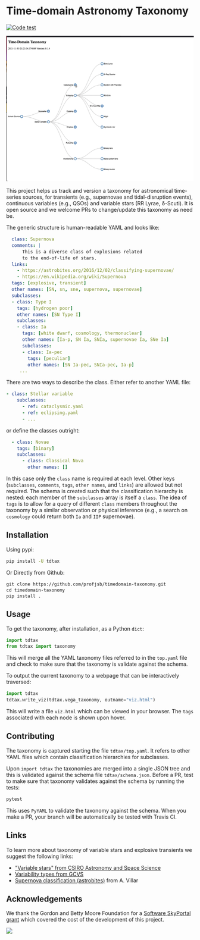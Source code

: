 # Time-domain Astronomy Taxonomy

[![Code test](https://github.com/profjsb/timedomain-taxonomy/actions/workflows/test_code.yaml/badge.svg)](https://github.com/profjsb/timedomain-taxonomy/actions/workflows/test_code.yaml)

<img src="https://raw.githubusercontent.com/profjsb/timedomain-taxonomy/master/taxonomy-viz.gif">

This project helps us track and version a taxonomy for astronomical time-series sources, for transients (e.g., supernovae and tidal-disruption events), continuous variables (e.g., QSOs) and variable stars (RR Lyrae, &delta;-Scuti). It is open source and we welcome PRs to change/update this taxonomy as need be.

The generic structure is human-readable YAML and looks like:

```yaml
  class: Supernova
  comments: |
      This is a diverse class of explosions related
      to the end-of-life of stars.
  links:
    - https://astrobites.org/2016/12/02/classifying-supernovae/
    - https://en.wikipedia.org/wiki/Supernova
  tags: [explosive, transient]
  other names: [SN, sn, sne, supernova, supernovae]
  subclasses:
  - class: Type I
    tags: [hydrogen poor]
    other names: [SN Type I]
    subclasses:
    - class: Ia
      tags: [white dwarf, cosmology, thermonuclear]
      other names: [Ia-p, SN Ia, SNIa, supernovae Ia, SNe Ia]
      subclasses:
      - class: Ia-pec
        tags: [peculiar]
        other names: [SN Ia-pec, SNIa-pec, Ia-p]
     ...
```
There are two ways to describe the class. Either refer to another YAML file:

```yaml
- class: Stellar variable
    subclasses:
      - ref: cataclysmic.yaml
      - ref: eclipsing.yaml
      - ...
```
or define the classes outright:

```yaml
  - class: Novae
    tags: [binary]
    subclasses:
      - class: Classical Nova
        other names: []
```

In this case only the `class` name is required at each level. Other keys (`subclasses`, `comments`, `tags`, `other names`, and `links`) are allowed but not required. The schema is created such that the classification hierarchy is nested: each member of the `subclasses` array is itself a `class`. The idea of `tags` is to allow for a query of different `class` members throughout the taxonomy by a similar observation or physical inference (e.g., a search on `cosmology` could return both `Ia` and `IIP` supernovae).
 
## Installation

Using pypi:

```bash
pip install -U tdtax
```

Or Directly from Github:

```bassh
git clone https://github.com/profjsb/timedomain-taxonomy.git
cd timedomain-taxonomy
pip install .
```

## Usage

To get the taxonomy, after installation, as a Python `dict`:

```python
import tdtax
from tdtax import taxonomy
```
This will merge all the YAML taxonomy files referred to in the `top.yaml` file and check to make sure that the taxonomy is validate against the schema.

To output the current taxonomy to a webpage that can be interactively traversed:

```python
import tdtax
tdtax.write_viz(tdtax.vega_taxonomy, outname="viz.html")
```
This will write a file `viz.html` which can be viewed in your browser. The `tags` associated with each node is shown upon hover.

## Contributing

The taxonomy is captured starting the file `tdtax/top.yaml`. It refers to other YAML files which contain classification hierarchies for subclasses.

Upon `import tdtax` the taxonomies are merged into a single JSON tree and this is validated against the schema file `tdtax/schema.json`. Before a PR, test to make sure that taxonomy validates against the schema by running the tests:

```bash
pytest
```

This uses `PyYAML` to validate the taxonomy against the schema. When you make a PR, your branch will be automatically be tested with Travis CI.

## Links

To learn more about taxonomy of variable stars and explosive transients we suggest the following links:

   - ["Variable stars" from CSIRO Astronomy and Space Science](https://www.atnf.csiro.au/outreach/education/senior/astrophysics/variable_types.html?newwindow=true)
   - [Variability types from GCVS](http://www.sai.msu.su/gcvs/gcvs/vartype.htm?newwindow=true)
   - [Supernova classification (astrobites)](https://astrobites.org/2016/12/02/classifying-supernovae/) from A. Villar

## Acknowledgements


We thank the Gordon and Betty Moore Foundation for a [Software SkyPortal grant](https://www.moore.org/grant-detail?grantId=GBMF9122) which covered the cost of the development of this project.

<a href="https://www.moore.org/grant-detail?grantId=GBMF9122"><img width=200 src="https://www.moore.org/content/images/logo-light.png"> </a>
